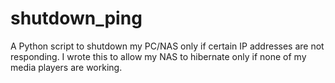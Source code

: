 # shutdown_ping
A Python script to shutdown my PC/NAS only if certain IP addresses are not responding.
I wrote this to allow my NAS to hibernate only if none of my media players are working.
